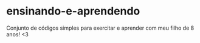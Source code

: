 # ensinando-e-aprendendo
Conjunto de códigos simples para exercitar e aprender com meu filho de 8 anos! &lt;3
